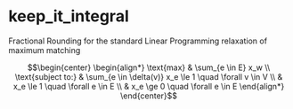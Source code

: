 # keep_it_integral
Fractional Rounding for the standard Linear Programming relaxation of maximum matching

```math 
\begin{center}
\begin{align*}
\text{max} & \sum_{e \in E} x_w  \\
\text{subject to:} & \sum_{e \in \delta(v)} x_e \le 1 \quad \forall v \in V \\
& x_e \le 1 \quad \forall e \in E \\
& x_e \ge 0 \quad \forall e \in E
\end{align*}
\end{center}
```